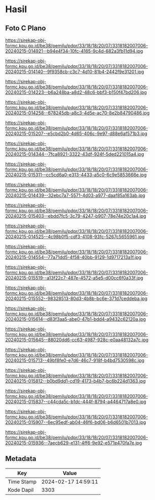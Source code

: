 # Hasil

## Foto C Plano

https://sirekap-obj-formc.kpu.go.id/be38/pemilu/pdpr/33/18/18/20/07/3318182007006-20240215-014921--b94e4f34-10fc-4165-9c4d-682a3fb11d94.jpg

https://sirekap-obj-formc.kpu.go.id/be38/pemilu/pdpr/33/18/18/20/07/3318182007006-20240215-014140--9f9358cb-c3c7-4d10-81b4-2442f9e31201.jpg

https://sirekap-obj-formc.kpu.go.id/be38/pemilu/pdpr/33/18/18/20/07/3318182007006-20240215-014223--b6a248ba-a8d2-48c6-bbf3-b150f47bd206.jpg

https://sirekap-obj-formc.kpu.go.id/be38/pemilu/pdpr/33/18/18/20/07/3318182007006-20240215-014258--678245db-a8c3-4d5e-ac70-8e2b84790486.jpg

https://sirekap-obj-formc.kpu.go.id/be38/pemilu/pdpr/33/18/18/20/07/3318182007006-20240215-015207--e5cbd2b0-4d65-406c-9e97-d88e6af571b3.jpg

https://sirekap-obj-formc.kpu.go.id/be38/pemilu/pdpr/33/18/18/20/07/3318182007006-20240215-014344--7fca8921-3322-43df-924f-5ded221015a4.jpg

https://sirekap-obj-formc.kpu.go.id/be38/pemilu/pdpr/33/18/18/20/07/3318182007006-20240215-015311--cc5cd6a0-e313-4433-a5c0-6c9e5853666e.jpg

https://sirekap-obj-formc.kpu.go.id/be38/pemilu/pdpr/33/18/18/20/07/3318182007006-20240215-014439--32ebc7a7-5571-4d03-a977-daaf85a163ab.jpg

https://sirekap-obj-formc.kpu.go.id/be38/pemilu/pdpr/33/18/18/20/07/3318182007006-20240215-015403--ebdd7fc5-3c79-4247-b907-78e74e20c1a4.jpg

https://sirekap-obj-formc.kpu.go.id/be38/pemilu/pdpr/33/18/18/20/07/3318182007006-20240215-014525--4c98b0f5-cdf3-4108-93fc-5267c5655961.jpg

https://sirekap-obj-formc.kpu.go.id/be38/pemilu/pdpr/33/18/18/20/07/3318182007006-20240215-014554--77a71dd5-4f58-40bb-9129-1d9717213a1f.jpg

https://sirekap-obj-formc.kpu.go.id/be38/pemilu/pdpr/33/18/18/20/07/3318182007006-20240215-015519--a13f22c7-487e-4572-a5e5-d00cc6f0a33f.jpg

https://sirekap-obj-formc.kpu.go.id/be38/pemilu/pdpr/33/18/18/20/07/3318182007006-20240215-015552--98328513-80d3-4b8b-bc6e-371d7ceddeba.jpg

https://sirekap-obj-formc.kpu.go.id/be38/pemilu/pdpr/33/18/18/20/07/3318182007006-20240215-015614--d83f3aa5-abe0-47b1-bdd4-a9432c62120a.jpg

https://sirekap-obj-formc.kpu.go.id/be38/pemilu/pdpr/33/18/18/20/07/3318182007006-20240215-015645--88020dd6-cc63-4987-928c-e0aa48132a7c.jpg

https://sirekap-obj-formc.kpu.go.id/be38/pemilu/pdpr/33/18/18/20/07/3318182007006-20240215-015713--49bf8fe0-e7d6-46c7-918f-b4bd7530598c.jpg

https://sirekap-obj-formc.kpu.go.id/be38/pemilu/pdpr/33/18/18/20/07/3318182007006-20240215-015812--b0bd9dd1-cd19-4173-b4b7-bc6b224d1363.jpg

https://sirekap-obj-formc.kpu.go.id/be38/pemilu/pdpr/33/18/18/20/07/3318182007006-20240215-015837--c44cda5c-b1dc-444f-8794-a4464717a8e0.jpg

https://sirekap-obj-formc.kpu.go.id/be38/pemilu/pdpr/33/18/18/20/07/3318182007006-20240215-015907--6ec95edf-ab04-46f6-bd06-b6d6501b7013.jpg

https://sirekap-obj-formc.kpu.go.id/be38/pemilu/pdpr/33/18/18/20/07/3318182007006-20240215-015936--7aecb629-e131-4ff6-9e92-e571e470fa7e.jpg


## Metadata

| Key        | Value               |
| ---------- | ------------------- |
| Time Stamp | 2024-02-17 14:59:11 |
| Kode Dapil | 3303                |




